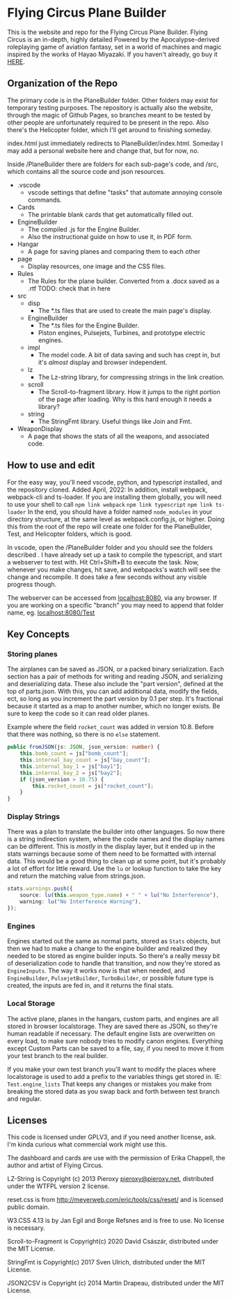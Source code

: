 # Flying Circus Plane Builder

This is the website and repo for the Flying Circus Plane Builder.  Flying Circus is an in-depth, highly detailed Powered by the Apocalypse-derived roleplaying game of aviation fantasy, set in a world of machines and magic inspired by the works of Hayao Miyazaki.  If you haven't already, go buy it [HERE](https://opensketch.itch.io/flying-circus).

## Organization of the Repo

The primary code is in the PlaneBuilder folder.  Other folders may exist for temporary testing purposes.  The repository is actually also the website, through the magic of Github Pages, so branches meant to be tested by other people are unfortunately required to be present in the repo.  Also there's the Helicopter folder, which I'll get around to finishing someday.

index.html just immediately redirects to PlaneBuilder/index.html.  Someday I may add a personal website here and change that, but for now, no.

Inside /PlaneBuilder there are folders for each sub-page's code, and /src, which contains all the source code and json resources.

- .vscode
  - vscode settings that define "tasks" that automate annoying console commands.
- Cards
  - The printable blank cards that get automatically filled out.
- EngineBuilder
  - The compiled .js for the Engine Builder.
  - Also the instructional guide on how to use it, in PDF form.
- Hangar
  - A page for saving planes and comparing them to each other
- page
  - Display resources, one image and the CSS files.
- Rules
  - The Rules for the plane builder.  Converted from a .docx saved as a .rtf  TODO: check that in here
- src
  - disp
    - The *.ts files that are used to create the main page's display.
  - EngineBuilder
    - The *.ts files for the Engine Builder.
    - Piston engines, Pulsejets, Turbines, and prototype electric engines.
  - impl
    - The model code.  A bit of data saving and such has crept in, but it's _almost_ display and browser independent.
  - lz
    - The Lz-string library, for compressing strings in the link creation.
  - scroll
    - The Scroll-to-fragment library.  How it jumps to the right portion of the page after loading.  Why is this hard enough it needs a library?
  - string
    - The StringFmt library.  Useful things like Join and Fmt.
- WeaponDisplay
  - A page that shows the stats of all the weapons, and associated code.

## How to use and edit

For the easy way, you'll need vscode, python, and typescript installed, and the repository cloned.
Added April, 2022: In addition, install webpack, webpack-cli and ts-loader.  If you are installing them globally, you will need to use your shell to call 
`npm link webpack`
`npm link typescript`
`npm link ts-loader`
In the end, you should have a folder named `node_modules` in your directory structure, at the same level as webpack.config.js, or higher.  Doing this from the root of the repo will create one folder for the PlaneBuilder, Test, and Helicopter folders, which is good.

In vscode, open the /PlaneBuilder folder and you should see the folders described .  I have already set up a task to compile the typescript, and start a webserver to test with.  Hit Ctrl+Shift+B to execute the task.  Now, whenever you make changes, hit save, and webpacks's watch will see the change and recompile.  It does take a few seconds without any visible progress though.

The webserver can be accessed from <localhost:8080>, via any browser.  If you are working on a specific "branch" you may need to append that folder name, eg. <localhost:8080/Test>

## Key Concepts

### Storing planes

The airplanes can be saved as JSON, or a packed binary serialization.  Each section has a pair of methods for writing and reading JSON, and serializing and deserializing data.  These also include the "part version", defined at the top of parts.json.  With this, you can add additional data, modify the fields, ect, so long as you increment the part version by 0.1 per step.  It's fractional because it started as a map to another number, which no longer exists.  Be sure to keep the code so it can read older planes.  

Example where the field `rocket_count` was added in version 10.8.  Before that there was nothing, so there is no `else` statement.
```ts
public fromJSON(js: JSON, json_version: number) {
    this.bomb_count = js["bomb_count"];
    this.internal_bay_count = js["bay_count"];
    this.internal_bay_1 = js["bay1"];
    this.internal_bay_2 = js["bay2"];
    if (json_version > 10.75) {
        this.rocket_count = js["rocket_count"];
    }
}
```

### Display Strings

There was a plan to translate the builder into other languages.  So now there is a string indirection system, where the code names and the display names can be different.  This is _mostly_ in the display layer, but it ended up in the stats warnings because some of them need to be formatted with internal data.  This would be a good thing to clean up at some point, but it's probably a lot of effort for little reward.  Use the `lu` or lookup function to take the key and return the matching value from strings.json.

```ts
stats.warnings.push({
    source: lu(this.weapon_type.name) + " " + lu("No Interference"),
    warning: lu("No Interference Warning"),
});
```

### Engines

Engines started out the same as normal parts, stored as `Stats` objects, but then we had to make a change to the engine builder and realized they needed to be stored as engine builder inputs.  So there's a really messy bit of deserialization code to handle that transition, and now they're stored as `EngineInputs`.  The way it works now is that when needed, and `EngineBuilder`, `PulsejetBuilder`, `TurboBuilder`, or possible future type is created, the inputs are fed in, and it returns the final stats.  

### Local Storage

The active plane, planes in the hangars, custom parts, and engines are all stored in browser localstorage.  They are saved there as JSON, so they're human readable if necessary.  The default engine lists are overwritten on every load, to make sure nobody tries to modify canon engines.  Everything except Custom Parts can be saved to a file, say, if you need to move it from your test branch to the real builder.

If you make your own test branch you'll want to modify the places where localstorage is used to add a prefix to the variables things get stored in.  IE: `Test.engine_lists`  That keeps any changes or mistakes you make from breaking the stored data as you swap back and forth between test branch and regular.

## Licenses

This code is licensed under GPLV3, and if you need another license, ask.  I'm kinda curious what commercial work might use this.

The dashboard and cards are use with the permission of Erika Chappell, the author and artist of Flying Circus.

LZ-String is Copyright (c) 2013 Pieroxy <pieroxy@pieroxy.net>, distributed under the WTFPL version 2 license.

reset.css is from <http://meyerweb.com/eric/tools/css/reset/> and is licensed public domain.

W3.CSS 4.13 is by Jan Egil and Borge Refsnes and is free to use. No license is necessary.

Scroll-to-Fragment is Copyright(c) 2020 David Császár, distributed under the MIT License.

StringFmt is Copyright(c) 2017 Sven Ulrich, distributed under the MIT License.

JSON2CSV is Copyright (c) 2014 Martin Drapeau, distributed under the MIT License.